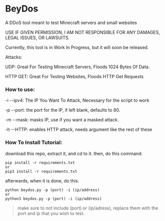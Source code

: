 # BeyDos
A DDoS tool meant to test Minecraft servers and small websites

USE IF GIVEN PERMISSION, I AM NOT RESPONSIBLE FOR ANY DAMAGES, LEGAL ISSUES, OR LAWSUITS.

Currently, this tool is in Work In Progress, but it will soon be released.

Attacks:

UDP: Great For Testing Minecraft Servers, Floods 1024 Bytes Of Data.

HTTP GET: Great For Testing Websites, Floods HTTP Get Requests

### How to use:

-i --ipv4: The IP You Want To Attack, Necessary for the script to work

-p --port: the port for the IP, if left blank, defaults to 80.

-m --mask: masks IP, use if you want a masked attack.

-h --HTTP: enables HTTP attack, needs argument like the rest of these

### How To Install Tutorial:

download this repo, extract it, and cd to it.
then, do this command:
```
pip install -r requirements.txt 
or
pip3 install -r requirements.txt
```
afterwards, when it is done, do this.
```
python beydos.py -p (port) -i (ip/address)
or
python3 beydos.py -p (port) -i (ip/address)
```
> make sure to not include (port) or (ip/adress), replace them with the port and ip  that you wish to test.
